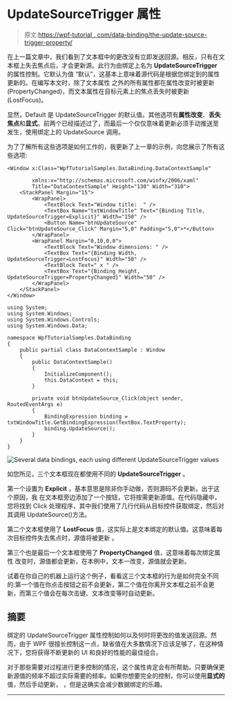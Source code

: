 # UpdateSourceTrigger 属性

> 原文:[https://wpf-tutorial . com/data-binding/the-update-source-trigger-property/](https://wpf-tutorial.com/data-binding/the-update-source-trigger-property/)

在上一篇文章中，我们看到了文本框中的更改没有立即发送回源。相反，只有在文本框上失去焦点后，才会更新源。此行为由绑定上名为 **UpdateSourceTrigger** 的属性控制。它默认为值 “默认”，这基本上意味着源代码是根据您绑定到的属性更新的。在编写本文时，除了文本属性 之外的所有属性都在属性改变时被更新(PropertyChanged)，而文本属性在目标元素上的焦点丢失时被更新 (LostFocus)。

显然，Default 是 UpdateSourceTrigger 的默认值。其他选项有**属性改变**、**丢失焦点**和**显式**。前两个已经描述过了，而最后一个仅仅意味着更新必须手动推送至 发生，使用绑定上的 UpdateSource 调用。

为了了解所有这些选项是如何工作的，我更新了上一章的示例，向您展示了所有这些选项:

```
<Window x:Class="WpfTutorialSamples.DataBinding.DataContextSample"

        xmlns:x="http://schemas.microsoft.com/winfx/2006/xaml"
        Title="DataContextSample" Height="130" Width="310">
	<StackPanel Margin="15">
		<WrapPanel>
			<TextBlock Text="Window title:  " />
			<TextBox Name="txtWindowTitle" Text="{Binding Title, UpdateSourceTrigger=Explicit}" Width="150" />
			<Button Name="btnUpdateSource" Click="btnUpdateSource_Click" Margin="5,0" Padding="5,0">*</Button>
		</WrapPanel>
		<WrapPanel Margin="0,10,0,0">
			<TextBlock Text="Window dimensions: " />
			<TextBox Text="{Binding Width, UpdateSourceTrigger=LostFocus}" Width="50" />
			<TextBlock Text=" x " />
			<TextBox Text="{Binding Height, UpdateSourceTrigger=PropertyChanged}" Width="50" />
		</WrapPanel>
	</StackPanel>
</Window>
```

```
using System;
using System.Windows;
using System.Windows.Controls;
using System.Windows.Data;

namespace WpfTutorialSamples.DataBinding
{
	public partial class DataContextSample : Window
	{
		public DataContextSample()
		{
			InitializeComponent();
			this.DataContext = this;
		}

		private void btnUpdateSource_Click(object sender, RoutedEventArgs e)
		{
			BindingExpression binding = txtWindowTitle.GetBindingExpression(TextBox.TextProperty);
			binding.UpdateSource();
		}
	}
}
```

![](../Images/9fe1ecb8510b057060050662e434d0b2.png "Several data bindings, each using different UpdateSourceTrigger values") <input type="hidden" name="IL_IN_ARTICLE">

如您所见，三个文本框现在都使用不同的 **UpdateSourceTrigger** 。

第一个设置为 **Explicit** ，基本意思是除非你手动做，否则源码不会更新。出于这个原因，我 在文本框旁边添加了一个按钮，它将按需更新源值。在代码隐藏中，您将找到 Click 处理程序，其中我们使用了几行代码从目标控件获取绑定，然后对其调用 UpdateSource()方法。

第二个文本框使用了 **LostFocus** 值，这实际上是文本绑定的默认值。这意味着每次目标控件失去焦点时，源值将被更新 。

第三个也是最后一个文本框使用了 **PropertyChanged** 值，这意味着每次绑定属性 改变时，源值都会更新，在本例中，文本一改变，源值就会更新。

试着在你自己的机器上运行这个例子，看看这三个文本框的行为是如何完全不同的:第一个值在你点击按钮之前不会更新，第二个值在你离开文本框之前不会更新，而第三个值会在每次击键、文本改变等时自动更新。

## 摘要

绑定的 UpdateSourceTrigger 属性控制如何以及何时将更改的值发送回源。然而，由于 WPF 很擅长控制这一点，缺省值在大多数情况下应该足够了，在这种情况下，您将获得不断更新的 UI 和良好的性能的最佳组合。

对于那些需要对过程进行更多控制的情况，这个属性肯定会有所帮助。只要确保更新源值的频率不超过实际需要的频率。如果你想要完全的控制，你可以使用**显式的**值，然后手动更新， ，但是这确实会减少数据绑定的乐趣。

* * *